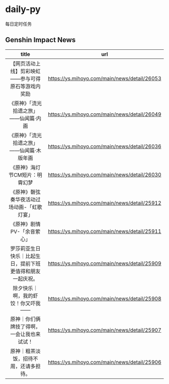 # daily-py
每日定时任务


## Genshin Impact News

| title | url |
|:---:|:---:|
| 【网页活动上线】剪彩映虹——参与可得原石等游戏内奖励 | https://ys.mihoyo.com/main/news/detail/26053 |
| 《原神》「流光拾遗之旅」——仙闻篇·内画 | https://ys.mihoyo.com/main/news/detail/26049 |
| 《原神》「流光拾遗之旅」——仙闻篇·木版年画 | https://ys.mihoyo.com/main/news/detail/26036 |
| 《原神》海灯节CM短片：明霄幻梦 | https://ys.mihoyo.com/main/news/detail/26030 |
| 《原神》磬弦奏华夜活动过场动画-「虹歌灯宴」 | https://ys.mihoyo.com/main/news/detail/25912 |
| 《原神》剧情PV-「余音萦心」 | https://ys.mihoyo.com/main/news/detail/25911 |
| 罗莎莉亚生日快乐｜比起生日，提前下班更值得和朋友一起庆祝。 | https://ys.mihoyo.com/main/news/detail/25909 |
| 除夕快乐｜啊，我的虾饺！你又吓我—— | https://ys.mihoyo.com/main/news/detail/25908 |
| 原神｜你们俩牌技了得啊，一会让我也来试试！ | https://ys.mihoyo.com/main/news/detail/25907 |
| 原神｜粗茶淡饭，招待不周，还请多担待。 | https://ys.mihoyo.com/main/news/detail/25906 |

